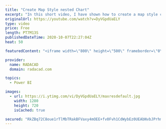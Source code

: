 ```yaml
---
title: "Create Map Style nested Chart"
excerpt: "In this short video, I have shown how to create a map style chart with a bar chart or packed scatter chart  or using images"
originalUrl: https://youtube.com/watch?v=DyVGpdUaELY
type: video
price: Free
length: PT7M13S
publishedDateTime: 2020-10-07T22:27:04Z
heat: 50

featuredContent: "<iframe width=\"800\" height=\"500\" frameborder=\"0\" src=\"https://www.youtube.com/embed/DyVGpdUaELY\" allow=\"accelerometer; autoplay; encrypted-media; gyroscope; picture-in-picture\" allowfullscreen></iframe>"

provider:
  name: RADACAD
  domain: radacad.com

topics:
  - Power BI

images:
  - url: https://i.ytimg.com/vi/DyVGpdUaELY/maxresdefault.jpg
    width: 1280
    height: 720
    isCached: true

secured: "RkZBq72C8oue1rTlMbTRakBFVaxy4mOEE+fv0Fvh1CdWybEz0UEAbNvbJPrhmFrlcyPN/W0ZmuCDLyTXViTNU28HnhEdEvo5ZEEwNxV0b823LvtfdJXoRQmItpnsBIU9IhYOD12Vxj+C/KhBUi1OQjXv5KEIHB6Vjbu3oPy0tZZc7KIBYIFyC8ZyWLE/qzy65d2kN1iMn1jvhDq9ciwKlNBGusngSvTarL72xKuERFDr0Q0LQjAcI1kgAOhv1gIwTnIy5PPcFk/ZUQTI+m4lfBFNJ1si1Qt0i6Oz9R/4kJbR8k24KThCarvqCe7GiGbRj9c96HhD38+i+LNY24klOvaaZo1FeV2fV5zg7dUIidVJYe5paKMzZk2JT2PandL28xVHzitvsJ+pQ0LfP4BN3Fzfi5yErsNw1wjQ/38w/ug=;ItLoa4SpGqLZUTBxU+ZaKQ=="
---
```


